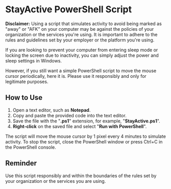 # StayActive PowerShell Script

**Disclaimer:** Using a script that simulates activity to avoid being marked as "away" or "AFK" on your computer may be against the policies of your organization or the services you're using. It is important to adhere to the rules and guidelines set by your employer or the platform you're using.

If you are looking to prevent your computer from entering sleep mode or locking the screen due to inactivity, you can simply adjust the power and sleep settings in Windows.

However, if you still want a simple PowerShell script to move the mouse cursor periodically, here it is. Please use it responsibly and only for legitimate purposes.

## How to Use
1. Open a text editor, such as **Notepad**.
2. Copy and paste the provided code into the text editor.
3. Save the file with the "**.ps1**" extension, for example, "**StayActive.ps1**".
4. **Right-click** on the saved file and select "**Run with PowerShell**".

The script will move the mouse cursor by 1 pixel every 4 minutes to simulate activity. To stop the script, close the PowerShell window or press Ctrl+C in the PowerShell console.

## Reminder
Use this script responsibly and within the boundaries of the rules set by your organization or the services you are using.
